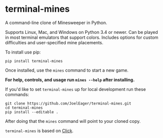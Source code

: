 # terminal-mines
A command-line clone of Minesweeper in Python.

Supports Linux, Mac, and Windows on Python 3.4 or newer. Can be played in most terminal emulators that support colors. 
Includes options for custom difficulties and user-specified mine placements.

To install use pip:
```
pip install terminal-mines
```

Once installed, use the `mines` command to start a new game.

**For help, controls, and usage run `mines --help` after installing.**

If you'd like to set `terminal-mines` up for local development run these commands:
```
git clone https://github.com/JoelEager/terminal-mines.git
cd terminal-mines
pip install --editable .
```

After doing that the `mines` command will point to your cloned copy.

`terminal-mines` is based on [Click](https://click.palletsprojects.com).
